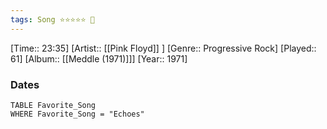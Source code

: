 ```yaml
---
tags: Song ⭐⭐⭐⭐⭐ 💛
---
```

[Time:: 23:35]
[Artist:: [[Pink Floyd]] ]
[Genre:: Progressive Rock]
[Played:: 61]
[Album:: [[Meddle (1971)]]]
[Year:: 1971]
### Dates
````dataview
TABLE Favorite_Song
WHERE Favorite_Song = "Echoes"
````